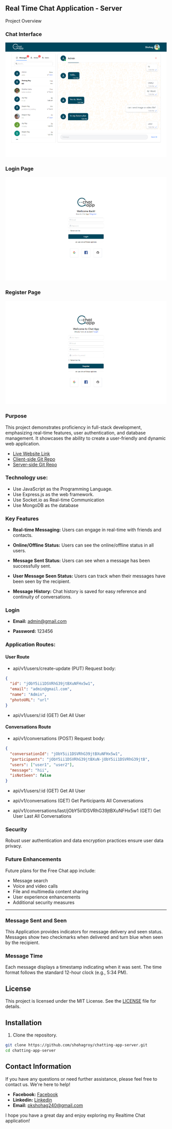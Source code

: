 ## Real Time Chat Application - Server

Project Overview

### Chat Interface

![Chat Interface](public/chat-interface.png)

### Login Page

![Login Page](public/login-interface.png)

### Register Page

![Register Page](public/register-interface.png)

### Purpose

This project demonstrates proficiency in full-stack development, emphasizing real-time features, user authentication, and database management. It showcases the ability to create a user-friendly and dynamic web application.

- [Live Website Link](https://free-chat-application.vercel.app/)
- [Client-side Git Repo](https://github.com/shohagroy/chatting-app)
- [Server-side Git Repo](https://github.com/shohagroy/chatting-app-server)

### Technology use:

- Use JavaScript as the Programming Language.
- Use Express.js as the web framework.
- Use Socket.io as Real-time Communication
- Use MongoDB as the database

### Key Features

- **Real-time Messaging:** Users can engage in real-time with friends and contacts.

- **Online/Offline Status:** Users can see the online/offline status in all users.

- **Message Sent Status:** Users can see when a message has been successfully sent.

- **User Message Seen Status:** Users can track when their messages have been seen by the recipient.

- **Message History:** Chat history is saved for easy reference and continuity of conversations.

### Login

- **Email:** admin@gmail.com

- **Password:** 123456

### Application Routes:

#### User Route

- api/v1/users/create-update (PUT)
  Request body:

```json
{
  "id": "jObY5ii1DSVRhG39jtBXuNFHx5w1",
  "email": "admin@gmail.com",
  "name": "Admin",
  "photoURL": "url"
}
```

- api/v1/users/:id (GET) Get All User

#### Conversations Route

- api/v1/conversations (POST)
  Request body:

```json
{
  "conversationId": "jObY5ii1DSVRhG39jtBXuNFHx5w1",
  "participants": "jObY5ii1DSVRhG39jtBXuN-jObY5ii1DSVRhG39jtB",
  "users": ["user1", "user2"],
  "message": "hii",
  "isNotSeen": false
}
```

- api/v1/users/:id (GET) Get All User

- api/v1/conversations (GET) Get Participants All Conversations

- api/v1/conversations/last/jObY5ii1DSVRhG39jtBXuNFHx5w1 (GET) Get User Last All Conversations

### Security

Robust user authentication and data encryption practices ensure user data privacy.

### Future Enhancements

Future plans for the Free Chat app include:

- Message search
- Voice and video calls
- File and multimedia content sharing
- User experience enhancements
- Additional security measures

---

### Message Sent and Seen

This Application provides indicators for message delivery and seen status. Messages show two checkmarks when delivered and turn blue when seen by the recipient.

### Message Time

Each message displays a timestamp indicating when it was sent. The time format follows the standard 12-hour clock (e.g., 5:34 PM).

## License

This project is licensed under the MIT License. See the [LICENSE](LICENSE) file for details.

## Installation

1. Clone the repository.

```bash
git clone https://github.com/shohagroy/chatting-app-server.git
cd chatting-app-server


```

## Contact Information

If you have any questions or need further assistance, please feel free to contact us. We're here to help!

- **Facebook:** [Facebook](https://www.facebook.com/shohagroy.7771/)
- **Linkedin:** [Linkedin](https://www.linkedin.com/in/shohag-roy/)
- **Email:** pkshohag240@gmail.com

I hope you have a great day and enjoy exploring my Realtime Chat application!
